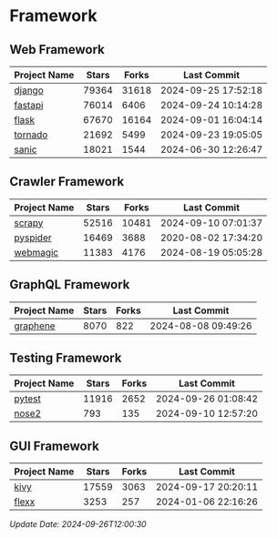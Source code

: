 # Framework

## Web Framework
| Project Name | Stars | Forks | Last Commit |
| ------------ | ----- | ----- | ----------- |
| [django](https://github.com/django/django) | 79364 | 31618 | 2024-09-25 17:52:18 |
| [fastapi](https://github.com/fastapi/fastapi) | 76014 | 6406 | 2024-09-24 10:14:28 |
| [flask](https://github.com/pallets/flask) | 67670 | 16164 | 2024-09-01 16:04:14 |
| [tornado](https://github.com/tornadoweb/tornado) | 21692 | 5499 | 2024-09-23 19:05:05 |
| [sanic](https://github.com/sanic-org/sanic) | 18021 | 1544 | 2024-06-30 12:26:47 |

## Crawler Framework
| Project Name | Stars | Forks | Last Commit |
| ------------ | ----- | ----- | ----------- |
| [scrapy](https://github.com/scrapy/scrapy) | 52516 | 10481 | 2024-09-10 07:01:37 |
| [pyspider](https://github.com/binux/pyspider) | 16469 | 3688 | 2020-08-02 17:34:20 |
| [webmagic](https://github.com/code4craft/webmagic) | 11383 | 4176 | 2024-08-19 05:05:28 |

## GraphQL Framework
| Project Name | Stars | Forks | Last Commit |
| ------------ | ----- | ----- | ----------- |
| [graphene](https://github.com/graphql-python/graphene) | 8070 | 822 | 2024-08-08 09:49:26 |

## Testing Framework
| Project Name | Stars | Forks | Last Commit |
| ------------ | ----- | ----- | ----------- |
| [pytest](https://github.com/pytest-dev/pytest) | 11916 | 2652 | 2024-09-26 01:08:42 |
| [nose2](https://github.com/nose-devs/nose2) | 793 | 135 | 2024-09-10 12:57:20 |

## GUI Framework
| Project Name | Stars | Forks | Last Commit |
| ------------ | ----- | ----- | ----------- |
| [kivy](https://github.com/kivy/kivy) | 17559 | 3063 | 2024-09-17 20:20:11 |
| [flexx](https://github.com/flexxui/flexx) | 3253 | 257 | 2024-01-06 22:16:26 |

*Update Date: 2024-09-26T12:00:30*